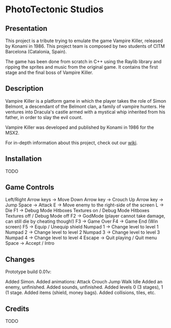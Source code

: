 # PhotoTectonic Studios
## Presentation
This project is a tribute trying to emulate the game Vampire Killer, released by Konami in 1986. This project team is composed by two students of CITM Barcelona (Catalonia, Spain).

The game has been done from scratch in C++ using the Raylib library and ripping the sprites and music from the original game. It contains the first stage and the final boss of Vampire Killer.

## Description
Vampire Killer is a platform game in which the player takes the role of Simon Belmont, a descendant of the Belmont clan, a family of vampire hunters. He ventures into Dracula's castle armed with a mystical whip inherited from his father, in order to slay the evil count.

Vampire Killer was developed and published by Konami in 1986 for the MSX2.

For in-depth information about this project, check out our [wiki](https://github.com/MrVulture33/PhotoTectonic-Studios/wiki).

## Installation
TODO

## Game Controls
Left/Right Arrow keys -> Move
Down Arrow key -> Crouch
Up Arrow key -> Jump
Space -> Attack
E -> Move enemy to the right-side of the screen
L -> Die
F1 -> Debug Mode Hitboxes Textures on / Debug Mode Hitboxes Textures off / Debug Mode off
F2 -> GodMode (player cannot take damage, can still die by cheating though!)
F3 -> Game Over
F4 -> Game End (Win screen)
F5 -> Equip / Unequip shield
Numpad 1 -> Change level to level 1
Numpad 2 -> Change level to level 2
Numpad 3 -> Change level to level 3
Numpad 4 -> Change level to level 4
Escape -> Quit playing / Quit menu
Space -> Accept / Intro

## Changes
Prototype build 0.01v:

Added Simon.
Added animations:
Attack
Crouch
Jump
Walk
Idle
Added an enemy, unfinished.
Added sounds, unfinished.
Added levels 0 (3 stages), 1 (1 stage.
Added items (shield, money bags).
Added collisions, tiles, etc.

## Credits
TODO
